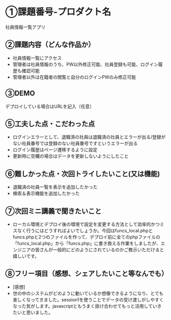 # ①課題番号-プロダクト名

社員情報一覧アプリ

## ②課題内容（どんな作品か）

- 社員情報一覧にアクセス
- 管理者は社員情報のうち、PW以外修正可能、社員登録も可能、ログイン履歴も確認可能
- 管理者以外は在籍者の閲覧と自分のログインPWのみ修正可能

## ③DEMO

デプロイしている場合はURLを記入（任意）

## ⑤工夫した点・こだわった点

- ログインエラーとして、退職済の社員は退職済の社員とエラーが出る/登録がない社員番号では登録のない社員番号ですというエラーが出る
- ログイン履歴はページ遷移するように設定
- 更新時に空欄の場合はデータを更新しないようにしたこと

## ⑥難しかった点・次回トライしたいこと(又は機能)

- 退職済の社員一覧を表示を追加したかった
- 検索＆表示機能を追加したかった

## ⑦次回ミニ講義で聞きたいこと

- ローカル環境とデプロイ後の環境で設定を変更する方法として効率的かつミスなく行うにはどうすればよいでしょうか。今回はfuncs_local.phpとfuncs.phpと2つのファイルを作って、デプロイ前に全てのphpファイルの「funcs_local.php」から「funcs.php」に書き換える作業をしましたが、エンジニアの皆さんが一般的にどのようにされているのかご教示いただけると嬉しいです。

## ⑧フリー項目（感想、シェアしたいこと等なんでも）

- [感想]
- 世の中のシステムがどのように動いているか想像できるようになり、とても楽しくなってきました。session1を使うことでデータの受け渡しがしやすくなった気がします。javascriptともうまく掛け合わせてもっと活用していきたいと思いました。

